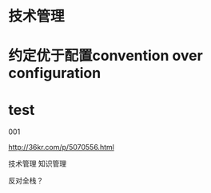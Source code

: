 
# 技术管理

# 约定优于配置convention over configuration

# test
001

http://36kr.com/p/5070556.html

技术管理 知识管理

反对全栈？

